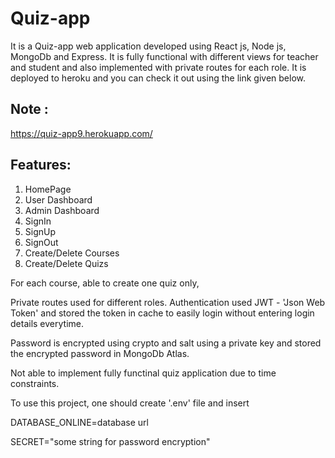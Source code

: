 # Quiz-app

It is a Quiz-app web application developed using React js, Node js, MongoDb and Express. It is fully functional with different views for teacher and student and also implemented with private routes for each role. It is deployed to heroku and you can check it out using the link given below.

## Note :

https://quiz-app9.herokuapp.com/


## Features:
1. HomePage
2. User Dashboard
3. Admin Dashboard
4. SignIn
5. SignUp
6. SignOut
7. Create/Delete Courses
8. Create/Delete Quizs

For each course, able to create one quiz only,

Private routes used for different roles. Authentication used JWT - 'Json Web Token' and stored the token in cache to easily login without entering login details everytime. 

Password is encrypted using crypto and salt using a private key and stored the encrypted password in MongoDb Atlas.

Not able to implement fully functinal quiz application due to time constraints.

To use this project, one should create '.env' file and insert 

DATABASE_ONLINE=database url

SECRET="some string for password encryption"
